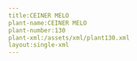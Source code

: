 ```yaml
---
title:CEINER MELO
plant-name:CEINER MELO
plant-number:130
plant-xml:/assets/xml/plant130.xml
layout:single-xml
---
```


